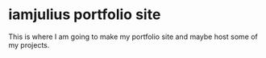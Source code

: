 # iamjulius portfolio site
This is where I am going to make my portfolio site and maybe host some of my projects.